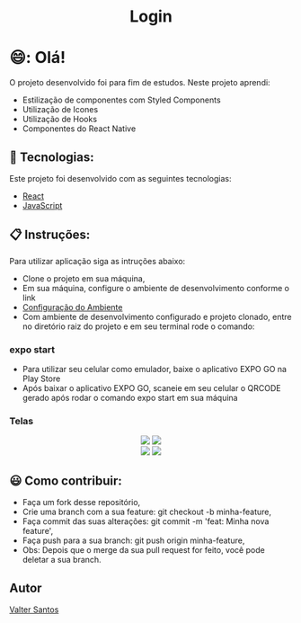 
<div align="center">
  <h1>Login </h1>
</div>

# 😄:  Olá!<br/>
O projeto desenvolvido foi para fim de estudos. Neste projeto aprendi:
* Estilização de componentes com Styled Components
* Utilização de Icones
* Utilização de Hooks
* Componentes do React Native

## 🚀 Tecnologias:
Este projeto foi desenvolvido com as seguintes tecnologias:
* [React](https://pt-br.reactjs.org/)
* [JavaScript](https://developer.mozilla.org/pt-BR/docs/Web/JavaScript)


## :clipboard: Instruções: 
Para utilizar aplicação siga as intruções abaixo:
* Clone o projeto em sua máquina,
* Em sua máquina, configure o ambiente de desenvolvimento conforme o link
* [Configuração do Ambiente](https://react-native.rocketseat.dev/)
* Com ambiente de desenvolvimento configurado e projeto clonado, entre no diretório raiz do projeto e em seu terminal rode o comando:
### expo start
* Para utilizar seu celular como emulador, baixe o aplicativo EXPO GO na Play Store
* Após baixar o aplicativo EXPO GO, scaneie em seu celular o QRCODE gerado após rodar o comando expo start em sua máquina

### Telas

<div align="center">
  <img src="https://user-images.githubusercontent.com/62814299/146869633-7f853a32-c1a3-43c8-a290-1245d809ed2d.png"/>
  <img src="https://user-images.githubusercontent.com/62814299/146869669-57b432e0-62de-4ef8-bc5f-106d1c4afbbb.png"/>
</div>
<div align="center">
  <img src="https://user-images.githubusercontent.com/62814299/146869673-addeddee-acb0-45a9-9bfe-38248b9c2df8.png"/>
  <img src="https://user-images.githubusercontent.com/62814299/146869675-5786616e-35ed-4ebd-849f-dab323fa7ae5.png"/>
</div>

## :smiley: Como contribuir:
* Faça um fork desse repositório,
* Crie uma branch com a sua feature: git checkout -b minha-feature,
* Faça commit das suas alterações: git commit -m 'feat: Minha nova feature',
* Faça push para a sua branch: git push origin minha-feature,
* Obs: Depois que o merge da sua pull request for feito, você pode deletar a sua branch.

## Autor
[Valter Santos](https://github.com/svalter)
